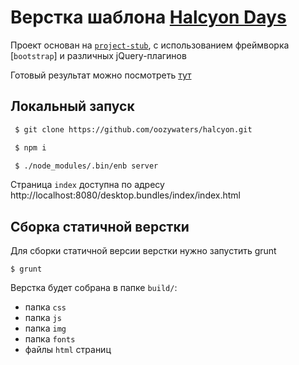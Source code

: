 # Верстка шаблона [Halcyon Days](http://tympanus.net/codrops/2014/07/14/freebie-halcyon-days-one-page-website-template/)

Проект основан на [`project-stub`](https://github.com/bem/project-stub/tree/enb-merged-config), с использованием фреймворка [`bootstrap`] и различных jQuery-плагинов

Готовый результат можно посмотреть [тут](http://104.236.43.137/halcyon/index.html)

## Локальный запуск

```bash
 $ git clone https://github.com/oozywaters/halcyon.git

 $ npm i

 $ ./node_modules/.bin/enb server

```
Страница `index` доступна по адресу http://localhost:8080/desktop.bundles/index/index.html

## Сборка статичной верстки

Для сборки статичной версии верстки нужно запустить grunt

```
$ grunt
```

Верстка будет собрана в папке `build/`:

* папка `css`
* папка `js`
* папка `img`
* папка `fonts`
* файлы `html` страниц
